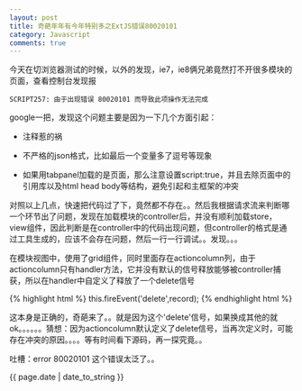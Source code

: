 ```yaml
---
layout: post
title: 奇葩年年有今年特别多之ExtJS错误80020101
category: Javascript
comments: true
---
```


今天在切浏览器测试的时候，以外的发现，ie7，ie8俩兄弟竟然打不开很多模块的页面，查看控制台发现报

```
SCRIPT257: 由于出现错误 80020101 而导致此项操作无法完成
```

google一把，发现这个问题主要是因为一下几个方面引起：

* <!-- -->注释惹的祸

* 不严格的json格式，比如最后一个变量多了逗号等现象

* 如果用tabpanel加载的是页面，那么注意设置script:true，并且去除页面中的引用库以及html head body等结构，避免引起和主框架的冲突

对照以上几点，快速把代码过了下，竟然都不存在。。然后我根据请求流来判断哪一个环节出了问题，发现在加载模块的controller后，并没有顺利加载store，view组件，因此判断是在controller中的代码出现问题，但controller的格式是通过工具生成的，应该不会存在问题，然后一行一行调试。。发现。。。

在模块视图中，使用了grid组件，同时里面存在actioncolumn列，由于actioncolumn只有handler方法，它并没有默认的信号释放能够被controller捕获，所以在handler中自定义了释放了一个delete信号

{% highlight html %}
this.fireEvent('delete',record);
{% endhighlight html %}

这本身是正确的，奇葩来了。。就是因为这个'delete'信号，如果换成其他的就ok。。。。。。猜想：因为actioncolumn默认定义了delete信号，当再次定义时，可能存在冲突的原因。。。。等有时间看下源码，再一探究竟。。

吐槽：error 80020101 这个错误太泛了。。

{{ page.date | date_to_string }}
